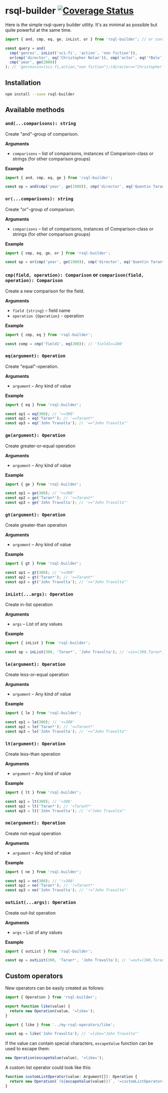 # rsql-builder [![Coverage Status](https://coveralls.io/repos/github/RomiC/rsql-builder/badge.svg)](https://coveralls.io/github/RomiC/rsql-builder)

Here is the simple rsql-query builder utility. It's as minimal as possible but quite powerful at the same time.

```js
import { and, cmp, eq, ge, inList, or } from 'rsql-builder'; // or const { and, cmp, eq, ge, inList, or } = require('rsql-builder')

const query = and(
  cmp('genres', inList('sci-fi', 'action', 'non fiction')),
  or(cmp('director', eq('Christopher Nolan')), cmp('actor', eq('*Bale'))),
  cmp('year', ge(2000))
); // 'genres=in=(sci-fi,action,"non fiction");(director=="Christopher Nolan",actor==*Bale);year>=2000'
```

## Installation

```sh
npm install --save rsql-builder
```

## Available methods

### `and(...comparisons): string`

Create "and"-group of comparison.

**Arguments**

- `comparisons` – list of comparisons, instances of Comparison-class or strings (for other comparison groups)

**Example**

```js
import { and, cmp, eq, ge } from 'rsql-builder';

const op = and(cmp('year', ge(1980)), cmp('director', eq('Quentin Tarantino'))); // 'year>=1980;director=="Quentin Tarantino"
```

### `or(...comparisons): string`

Create "or"-group of comparison.

**Arguments**

- `comparisons` – list of comparisons, instances of Comparison-class or strings (for other comparison groups)

**Example**

```js
import { cmp, eq, ge, or } from 'rsql-builder';

const op = or(cmp('year', ge(1980)), cmp('director', eq('Quentin Tarantino'))); // 'year>=1980,director=="Quentin Tarantino"
```

### `cmp(field, operation): Comparison` or `comparison(field, operation): Comparison`

Create a new comparison for the field.

**Arguments**

- `field {string}` – field name
- `operation {Operation}` - operation

**Example**

```js
import { cmp, eq } from 'rsql-builder';

const comp = cmp('field1', eq(200)); // 'field1==200'
```

### `eq(argument): Operation`

Create "equal"-operation.

**Arguments**

- `argument` – Any kind of value

**Example**

```js
import { eq } from 'rsql-builder';

const op1 = eq(300); // '==300'
const op2 = eq('Taran*'); // '==Tarant*'
const op3 = eq('John Travolta'); // '=="John Travolta"'
```

### `ge(argument): Operation`

Create greater-or-equal operation

**Arguments**

- `argument` – Any kind of value

**Example**

```js
import { ge } from 'rsql-builder';

const op1 = ge(300); // '>=300'
const op2 = ge('Taran*'); // '>=Tarant*'
const op3 = ge('John Travolta'); // '>="John Travolta"'
```

### `gt(argument): Operation`

Create greater-than operation

**Arguments**

- `argument` – Any kind of value

**Example**

```js
import { gt } from 'rsql-builder';

const op1 = gt(300); // '>=300'
const op2 = gt('Taran*'); // '>=Tarant*'
const op3 = gt('John Travolta'); // '>="John Travolta"'
```

### `inList(...args): Operation`

Create in-list operation

**Arguments**

- `args` – List of any values

**Example**

```js
import { inList } from 'rsql-builder';

const op = inList(300, 'Taran*', 'John Travolta'); // '=in=(300,Taran*,"John Travolta")'
```

### `le(argument): Operation`

Create less-or-equal operation

**Arguments**

- `argument` – Any kind of value

**Example**

```js
import { le } from 'rsql-builder';

const op1 = le(300); // '<=300'
const op2 = le('Taran*'); // '<=Tarant*'
const op3 = le('John Travolta'); // '<="John Travolta"'
```

### `lt(argument): Operation`

Create less-than operation

**Arguments**

- `argument` – Any kind of value

**Example**

```js
import { lt } from 'rsql-builder';

const op1 = lt(300); // '<300'
const op2 = lt('Taran*'); // '<Tarant*'
const op3 = lt('John Travolta'); // '<"John Travolta"'
```

### `ne(argument): Operation`

Create not-equal operation

**Arguments**

- `argument` – Any kind of value

**Example**

```js
import { ne } from 'rsql-builder';

const op1 = ne(300); // '!=300'
const op2 = ne('Taran*'); // '!=Tarant*'
const op3 = ne('John Travolta'); // '!="John Travolta"'
```

### `outList(...args): Operation`

Create out-list operation

**Arguments**

- `args` – List of any values

**Example**

```js
import { outList } from 'rsql-builder';

const op = outList(300, 'Taran*', 'John Travolta'); // '=out=(300,Taran*,"John Travolta")'
```

## Custom operators

New operators can be easily created as follows:

```js
import { Operation } from 'rsql-builder';

export function like(value) {
  return new Operation(value, '=like=');
}
```

```js
import { like } from '../my-rsql-operators/like';

const op = like('John Travolta'); // '=like="John Travolta"'
```

If the value can contain special characters, `escapeValue` function can be used to escape them:

```js
new Operation(escapeValue(value), '=like=');
```

A custom list operator could look like this:

```typescript
function customListOperator(value: Argument[]): Operation {
  return new Operation(`(${escapeValue(value)})`, '=customListOperator=');
}
```
